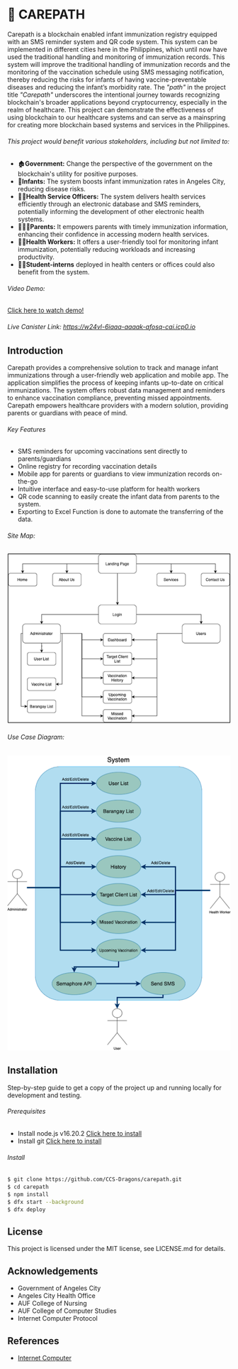 # :syringe: CAREPATH

Carepath is a blockchain enabled infant immunization registry equipped with an SMS reminder system and QR code system. This system can be implemented in different cities here in the Philippines, which until now have used the traditional handling and monitoring of immunization records. This system will improve the traditional handling of immunization records and the monitoring of the vaccination schedule using SMS messaging notification, thereby reducing the risks for infants of having vaccine-preventable diseases and reducing the infant’s morbidity rate. The <i>"path"</i> in the project title <i>"Carepath"</i> underscores the intentional journey towards recognizing blockchain's broader applications beyond cryptocurrency, especially in the realm of healthcare. This project can demonstrate the effectiveness of using blockchain to our healthcare systems and can serve as a mainspring for creating more blockchain based systems and services in the Philippines.

<h6>This project would benefit various stakeholders, including but not limited to:</h6>

- :derelict_house:<b>Government:</b> Change the perspective of the government on the blockchain's utility for positive purposes.
- :baby:<b>Infants:</b> The system boosts infant immunization rates in Angeles City, reducing disease risks.
- :man_office_worker:<b>Health Service Officers:</b> The system delivers health services efficiently through an electronic database and SMS reminders, potentially informing the development of other electronic health systems.
- :family_man_woman_boy:<b>Parents:</b> It empowers parents with timely immunization information, enhancing their confidence in accessing modern health services.
- :woman_health_worker:<b>Health Workers:</b> It offers a user-friendly tool for monitoring infant immunization, potentially reducing workloads and increasing productivity.
- :student:<b>Student-interns</b> deployed in health centers or offices could also benefit from the system.

<h6>Video Demo: </h6>

<a href="https://drive.google.com/file/d/11bKAWE-Yv0doHZPLh-wQHiY-G1xS79qD/view?usp=sharing">Click here to watch demo!</a>

<h6>Live Canister Link: <a href="https://w24vl-6iaaa-aaaak-afosq-cai.icp0.io"> https://w24vl-6iaaa-aaaak-afosq-cai.icp0.io</a> </h6>

<h2>Introduction</h2>

Carepath provides a comprehensive solution to track and manage infant immunizations through a user-friendly web application and mobile app. The application simplifies the process of keeping infants up-to-date on critical immunizations. The system offers robust data management and reminders to enhance vaccination compliance, preventing missed appointments. Carepath empowers healthcare providers with a modern solution, providing parents or guardians with peace of mind.

<h6>Key Features</h6>

- SMS reminders for upcoming vaccinations sent directly to parents/guardians
- Online registry for recording vaccination details
- Mobile app for parents or guardians to view immunization records on-the-go
- Intuitive interface and easy-to-use platform for health workers
- QR code scanning to easily create the infant data from parents to the system.
- Exporting to Excel Function is done to automate the transferring of the data.

<h6>Site Map:</h6>

![sitemap](sitemap.png)

<h6>Use Case Diagram:</h6>

![sitemap](usecase.png)

<h2>Installation</h2>

Step-by-step guide to get a copy of the project up and running locally for development and testing.

<h6>Prerequisites</h6>

- Install node.js v16.20.2 <a href="https://nodejs.org/dist/v16.20.2/">Click here to install</a>
- Install git <a href="https://git-scm.com/downloads">Click here to install</a>

<h6>Install</h6>

```bash
$ git clone https://github.com/CCS-Dragons/carepath.git
$ cd carepath
$ npm install
$ dfx start --background
$ dfx deploy
```

<h2>License</h2>

This project is licensed under the MIT license, see LICENSE.md for details.

<h2>Acknowledgements</h2>

- Government of Angeles City
- Angeles City Health Office
- AUF College of Nursing
- AUF College of Computer Studies
- Internet Computer Protocol

<h2>References</h2>

- [Internet Computer](https://internetcomputer.org)
